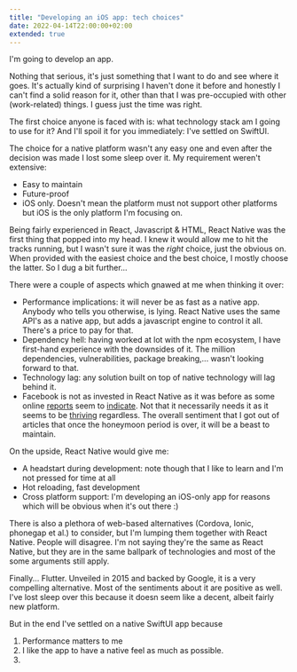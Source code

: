 ```yaml
---
title: "Developing an iOS app: tech choices"
date: 2022-04-14T22:00:00+02:00
extended: true
---
```


I'm going to develop an app. 

Nothing that serious, it's just something that I want to do and see where it goes. It's actually kind of surprising I haven't done it before and honestly I can't find a solid reason for it, other than that I was pre-occupied with other (work-related) things. I guess just the time was right. 

The first choice anyone is faced with is: what technology stack am I going to use for it? And I'll spoil it for you immediately: I've settled on SwiftUI. 

<!--more-->
The choice for a native platform wasn't any easy one and even after the decision was made I lost some sleep over it.
My requirement weren't extensive:

* Easy to maintain
* Future-proof
* iOS only. Doesn't mean the platform must not support other platforms but iOS is the only platform I'm focusing on.

Being fairly experienced in React, Javascript & HTML, React Native was the first thing that popped into my head. I knew it would allow me to hit the tracks running, but I wasn't sure it was the *right* choice, just the obvious on. When provided with the easiest choice and the best choice, I mostly choose the latter. So I dug a bit further...

There were a couple of aspects which gnawed at me when thinking it over:
* Performance implications: it will never be as fast as a native app. Anybody who tells you otherwise, is lying. React Native uses the same API's as a native app, but adds a javascript engine to control it all. There's a price to pay for that.
* Dependency hell: having worked at lot with the npm ecosystem, I have first-hand experience with the downsides of it. The million dependencies, vulnerabilities, package breaking,... wasn't looking forward to that.
* Technology lag: any solution built on top of native technology will lag behind it.
* Facebook is not as invested in React Native as it was before as some online [reports](https://onymos.com/whats-the-future-of-react-native-and-why-does-facebook-care/) seem to [indicate](https://medium.com/4devs/could-facebook-to-abandon-the-react-native-5a7e8ec481a8). Not that it necessarily needs it as it seems to be [thriving](https://www.ideamotive.co/blog/state-of-react-native-development) regardless. The overall sentiment that I got out of articles that once the honeymoon period is over, it will be a beast to maintain.

On the upside, React Native would give me:
* A headstart during development: note though that I like to learn and I'm not pressed for time at all
* Hot reloading, fast development
* Cross platform support: I'm developing an iOS-only app for reasons which will be obvious when it's out there :)

There is also a plethora of web-based alternatives (Cordova, Ionic, phonegap et al.) to consider, but I'm lumping them together with React Native. People will disagree. I'm not saying they're the same as React Native, but they are in the same ballpark of technologies and most of the some arguments still apply.

Finally... Flutter. Unveiled in 2015 and backed by Google, it is a very compelling alternative. Most of the sentiments about it are positive as well. I've lost sleep over this because it doesn seem like a decent, albeit fairly new platform.

But in the end I've settled on a native SwiftUI app because 
1. Performance matters to me
2. I like the app to have a native feel as much as possible.
3. 
